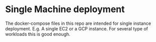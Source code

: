 # Single Machine deployment

The docker-compose files in this repo are intended for single instance deployment. 
E.g. A single EC2 or a GCP instance. For several type of workloads this is good enough.
